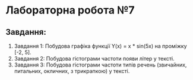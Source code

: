 # Лабораторна робота №7
## Завдання:
1. Завдання 1: Побудова графіка функції Y(x) = x * sin(5x) на проміжку [-2, 5].
2. Завдання 2: Побудова гістограми частоти появи літер у тексті.
3. Завдання 3: Побудова гістограми частоти типів речень (звичайних, питальних, окличних, з трикрапкою) у тексті.

